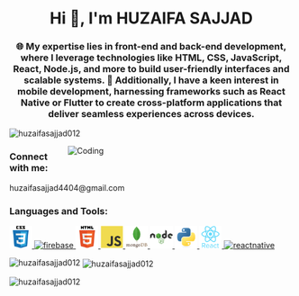 <h1 align="center">Hi 👋, I'm HUZAIFA SAJJAD</h1>
<h3 align="center">🌐 My expertise lies in front-end and back-end development, where I leverage technologies like HTML, CSS, JavaScript, React, Node.js, and more to build user-friendly interfaces and scalable systems. 📱 Additionally, I have a keen interest in mobile development, harnessing frameworks such as React Native or Flutter to create cross-platform applications that deliver seamless experiences across devices.</h3>

<p align="left"> <img src="https://komarev.com/ghpvc/?username=huzaifasajjad012&label=Profile%20views&color=0e75b6&style=flat" alt="huzaifasajjad012" /> </p>
<img align="right" alt="Coding" width="400" src="https://i.gifer.com/JXA0.gif](https://i.gifer.com/15X3.gif">

<h3 align="left">Connect with me:</h3>
<p align="left">
  huzaifasajjad4404@gmail.com
</p>

<h3 align="left">Languages and Tools:</h3>
<p align="left"> <a href="https://www.w3schools.com/css/" target="_blank" rel="noreferrer"> <img src="https://raw.githubusercontent.com/devicons/devicon/master/icons/css3/css3-original-wordmark.svg" alt="css3" width="40" height="40"/> </a> <a href="https://firebase.google.com/" target="_blank" rel="noreferrer"> <img src="https://www.vectorlogo.zone/logos/firebase/firebase-icon.svg" alt="firebase" width="40" height="40"/> </a> <a href="https://www.w3.org/html/" target="_blank" rel="noreferrer"> <img src="https://raw.githubusercontent.com/devicons/devicon/master/icons/html5/html5-original-wordmark.svg" alt="html5" width="40" height="40"/> </a> <a href="https://developer.mozilla.org/en-US/docs/Web/JavaScript" target="_blank" rel="noreferrer"> <img src="https://raw.githubusercontent.com/devicons/devicon/master/icons/javascript/javascript-original.svg" alt="javascript" width="40" height="40"/> </a> <a href="https://www.mongodb.com/" target="_blank" rel="noreferrer"> <img src="https://raw.githubusercontent.com/devicons/devicon/master/icons/mongodb/mongodb-original-wordmark.svg" alt="mongodb" width="40" height="40"/> </a> <a href="https://nodejs.org" target="_blank" rel="noreferrer"> <img src="https://raw.githubusercontent.com/devicons/devicon/master/icons/nodejs/nodejs-original-wordmark.svg" alt="nodejs" width="40" height="40"/> </a> <a href="https://www.python.org" target="_blank" rel="noreferrer"> <img src="https://raw.githubusercontent.com/devicons/devicon/master/icons/python/python-original.svg" alt="python" width="40" height="40"/> </a> <a href="https://reactjs.org/" target="_blank" rel="noreferrer"> <img src="https://raw.githubusercontent.com/devicons/devicon/master/icons/react/react-original-wordmark.svg" alt="react" width="40" height="40"/> </a> <a href="https://reactnative.dev/" target="_blank" rel="noreferrer"> <img src="https://reactnative.dev/img/header_logo.svg" alt="reactnative" width="40" height="40"/> </a> </p>

<p><img align="left" src="https://github-readme-stats.vercel.app/api/top-langs?username=huzaifasajjad012&show_icons=true&locale=en&layout=compact" alt="huzaifasajjad012" /></p>

<p>&nbsp;<img align="center" src="https://github-readme-stats.vercel.app/api?username=huzaifasajjad012&show_icons=true&locale=en" alt="huzaifasajjad012" /></p>

<p><img align="center" src="https://github-readme-streak-stats.herokuapp.com/?user=huzaifasajjad012&" alt="huzaifasajjad012" /></p>


